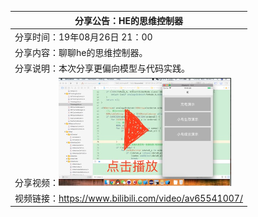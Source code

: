 | 分享公告：HE的思维控制器 |
| --- |
| 分享时间：19年08月26日 21：00 |
| 分享内容：聊聊he的思维控制器。 |
| 分享说明：本次分享更偏向模型与代码实践。 |
| 分享视频：[![](assets/play.png)](https://www.bilibili.com/video/av65541007/) |
| 视频链接：https://www.bilibili.com/video/av65541007/ |
